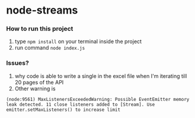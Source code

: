 # node-streams

### How to run this project

1. type `npm install` on your terminal inside the project
2. run command `node index.js`

### Issues?
1. why code is able to write a single in the excel file when I'm iterating till 20 pages of the API
2. Other warning is 
```console
(node:9561) MaxListenersExceededWarning: Possible EventEmitter memory leak detected. 11 close listeners added to [Stream]. Use emitter.setMaxListeners() to increase limit
```
